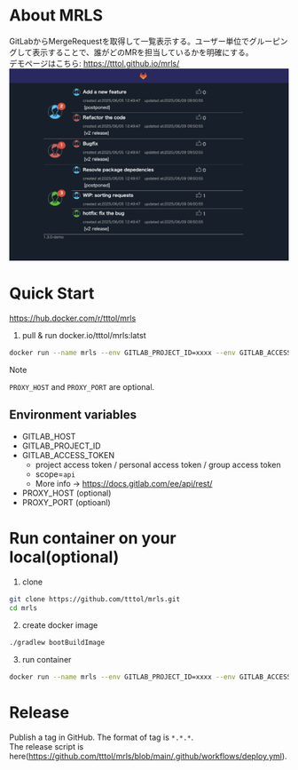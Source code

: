 # About MRLS

GitLabからMergeRequestを取得して一覧表示する。ユーザー単位でグルーピングして表示することで、誰がどのMRを担当しているかを明確にする。<br>
デモページはこちら: https://tttol.github.io/mrls/
![ページサンプル](demo.png)

# Quick Start

https://hub.docker.com/r/tttol/mrls

1. pull & run docker.io/tttol/mrls:latst
```bash
docker run --name mrls --env GITLAB_PROJECT_ID=xxxx --env GITLAB_ACCESS_TOKEN=xxxx --env GITLAB_HOST=xxx --env PROXY_HOST=xxx --env PROXY_PORT=xxx -it -p 8888:8080 tttol/mrls:latest
```
> [!NOTE]
> `PROXY_HOST` and `PROXY_PORT` are optional.

## Environment variables
- GITLAB_HOST
- GITLAB_PROJECT_ID
- GITLAB_ACCESS_TOKEN
    - project access token / personal access token / group access token
    - scope=`api`
    - More info -> https://docs.gitlab.com/ee/api/rest/
- PROXY_HOST (optional)
- PROXY_PORT (optioanl)

# Run container on your local(optional)

1. clone

```bash
git clone https://github.com/tttol/mrls.git
cd mrls
```

2. create docker image

```bash
./gradlew bootBuildImage
```

3. run container

```bash
docker run --name mrls --env GITLAB_PROJECT_ID=xxxx --env GITLAB_ACCESS_TOKEN=xxxx --env GITLAB_HOST=xxx --env PROXY_HOST=xxx --env PROXY_PORT=xxx -it -p 8888:8080 tttol/mrls:latest
```

# Release
Publish a tag in GitHub. The format of tag is `*.*.*`.<br>
The release script is here(https://github.com/tttol/mrls/blob/main/.github/workflows/deploy.yml).